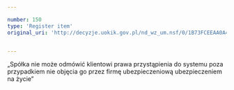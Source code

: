 ```yaml
---

number: 150
type: 'Register item'
original_uri: 'http://decyzje.uokik.gov.pl/nd_wz_um.nsf/0/1B73FCEEAA0A41AAC12572DD00329442?OpenDocument'


---
```


„Spółka nie może odmówić klientowi prawa przystąpienia do systemu poza przypadkiem nie objęcia go przez firmę ubezpieczeniową ubezpieczeniem na życie”
